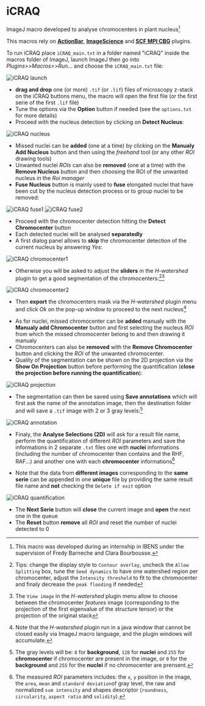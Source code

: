 # iCRAQ
ImageJ macro developed to analyse chromocenters in plant nucleus[^1]
[^1]: This macro was developed during an internship in IBENS under the supervision of Fredy Barneche and Clara Bourbousse.

This macros rely on [**ActionBar**](https://figshare.com/articles/Custom_toolbars_and_mini_applications_with_Action_Bar/3397603), [**ImageScience**](https://sites.imagej.net/ImageScience/) and [**SCF MPI CBG**](https://sites.imagej.net/SCF-MPI-CBG/) plugins.

To run iCRAQ place `iCRAQ_main.txt` in a folder named "iCRAQ" inside the macros folder of ImageJ, launch ImageJ then go into *Plugins>>Macros>>Run...* and choose the `iCRAQ_main.txt` file:

![iCRAQ launch](/Exemple/Illustration/iCRAQ_001.png)

* **drag and drop** one (or more) `.tif` (or `.lif`) files of microscopy z-stack on the iCRAQ buttons menu, the macro will open the first file (or the first serie of the first `.lif` file)
* Tune the options via the **Option** button if needed (see the `options.txt` for more details)
* Proceed with the nucleus detection by clicking on **Detect Nucleus**:

![iCRAQ nucleus](/Exemple/Illustration/iCRAQ_002.png)

* Missed nuclei can be **added** (one at a time) by clicking on the **Manualy Add Nucleus** button and then using the *freehand* tool (or any other *ROI* drawing tools)
* Unwanted nuclei *ROIs* can also be **removed** (one at a time) with the **Remove Nucleus** button and then choosing the ROI of the unwanted nucleus in the *Roi manager*
* **Fuse Nucleus** button is mainly used to **fuse** elongated nuclei that have been cut by the nucleus detection process or to group nuclei to be removed:

![iCRAQ fuse1](/Exemple/Illustration/iCRAQ_003.png)
![iCRAQ fuse2](/Exemple/Illustration/iCRAQ_004.png)

* Proceed with the chromocenter detection hitting the **Detect Chromocenter** button
* Each detected nuclei will be analysed **separatedly**
* A first dialog panel allows to **skip** the chromocenter detection of the current nucleus by answering *Yes*:

![iCRAQ chromocenter1](/Exemple/Illustration/iCRAQ_005.png)

* Otherwise you will be asked to adjust the **sliders** in the *H-watershed* plugin to get a good segmentation of the chromocenters:[^2][^3]

![iCRAQ chromocenter2](/Exemple/Illustration/iCRAQ_006.png)

[^2]: Tips: change the display style to `Contour overlay`, uncheck the `Allow Splitting` box, tune the `Seed dynamics` to have one watershed region per chromocenter, adjust the `Intensity threshold` to fit to the chromocenter and finaly decrease the `peak flooding` if needed
[^3]: The `View image` in the *H-watershed* plugin menu allow to choose between the chromocenter *features* image (corresponding to the projection of the first eigenvalue of the structure tensor) or the projection of the original stack
* Then **export** the chromocenters mask via the *H-watershed* plugin menu and click *Ok* on the pop-up window to proceed to the next nucleus[^4]
[^4]: Note that the *H-watershed* plugin run in a java window that cannot be closed easily via ImageJ macro language, and the plugin windows will accumulate.
* As for nuclei, missed chromocenter can be **added** manualy with the **Manualy add Chromocenter** button and first selecting the nucleus *ROI* from which the missed chromocenter belong to and then drawing it manualy
* Chromocenters can also be **removed** with the **Remove Chromocenter** button and clicking the *ROI* of the unwanted chromocenter.
* Quality of the segmentation can be shown on the 2D projection via the **Show On Projection** button before performing the quantification (**close the projection before running the quantification**):

![iCRAQ projection](/Exemple/Illustration/iCRAQ_007.png)

* The segmentation can then be saved using **Save annotations** which will first ask the name of the annotation image, then the destination folder and will save a `.tif` image with 2 or 3 gray levels:[^5]
[^5]: The gray levels will be: `0` for **background**, `128` for **nuclei** and `255` for **chromocenter** if chromocenter are present in the image, or `0` for the **background** and `255` for the **nuclei** if no chromocenter are prensent.

![iCRAQ annotation](/Exemple/Illustration/iCRAQ_008.png)

* Finaly, the **Analyse Selections (2D)** will ask for a result file name, perform the quantification of different *ROI* parameters and save the informations in 2 separate `.txt` files one with **nuclei** informations (including the number of chromocenter then contains and the RHF, RAF...) and another one with each **chromocenter** informations[^6]
[^6]: The measured *ROI* parameters includes: the `x`, `y` position in the image, the `area`, `mean` and `standard deviation`of gray level, the raw and normalized `sum intensity` and shapes descriptor (`roundness`, `circularity`, `aspect ratio` and `solidity`).
* Note that the data from **different images** corresponding to the **same serie** can be appended in one **unique** file by providing the same result file name and **not** checking the `Delete if exit` option

![iCRAQ quantification](/Exemple/Illustration/iCRAQ_009.png)

* The **Next Serie** button will **close** the current image and **open** the next one in the queue
* The **Reset** button **remove** all *ROI* and reset the number of nuclei detected to 0
